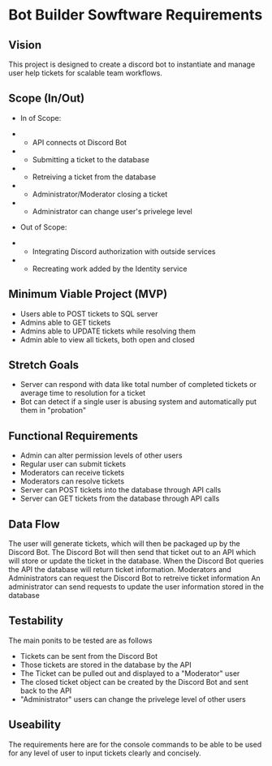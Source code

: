 # Bot Builder Sowftware Requirements #

## Vision ##

This project is designed to create a discord bot to instantiate and manage user help tickets for scalable team workflows.

## Scope (In/Out) ##

- In of Scope:
- - API connects ot Discord Bot
- - Submitting a ticket to the database
- - Retreiving a ticket from the database
- - Administrator/Moderator closing a ticket
- - Administrator can change user's privelege level

- Out of Scope:
- - Integrating Discord authorization with outside services
- - Recreating work added by the Identity service

## Minimum Viable Project (MVP) ##
- Users able to POST tickets to SQL server
- Admins able to GET tickets
- Admins able to UPDATE  tickets while resolving them
- Admin able to view all tickets, both open and closed

## Stretch Goals ##
- Server can respond with data like total number of completed tickets or average time to resolution for a ticket
- Bot can detect if a single user is abusing system and automatically put them in "probation"

## Functional Requirements ##
- Admin can alter permission levels of other users
- Regular user can submit tickets
- Moderators can receive tickets
- Moderators can resolve tickets
- Server can POST tickets into the database through API calls
- Server can GET tickets from the database through API calls

## Data Flow ##
The user will generate tickets, which will then be packaged up by the Discord Bot.
The Discord Bot will then send that ticket out to an API which will store or update the ticket in the database.
When the Discord Bot queries the API the database will return ticket information.
Moderators and Administrators can request the Discord Bot to retreive ticket information
An administrator can send requests to update the user information stored in the database

## Testability ##
The main ponits to be tested are as follows
- Tickets can be sent from the Discord Bot
- Those tickets are stored in the database by the API
- The Ticket can be pulled out and displayed to a "Moderator" user
- The closed ticket object can be created by the Discord Bot and sent back to the API
- "Administrator" users can change the privelege level of other users

## Useability ##
The requirements here are for the console commands to be able to be used for any level of user to input
tickets clearly and concisely.
